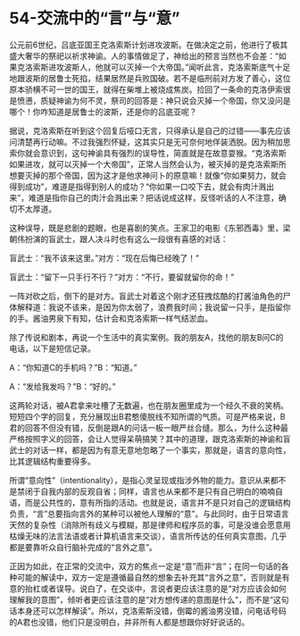 # 54-交流中的“言”与“意”

公元前6世纪，吕底亚国王克洛索斯计划进攻波斯。在做决定之前，他进行了极其盛大奢华的祭祀以祈求神谕。人的事情做足了，神给出的预言当然也不会差：“如果克洛索斯进攻波斯人，他就可以灭掉一个大帝国。”闻听此言，克洛索斯底气十足地跟波斯的居鲁士死掐，结果居然是兵败国破。若不是临刑前对方发了善心，这位原本骄横不可一世的国王，就得在柴堆上被烧成焦炭。捡回了一条命的克洛伊索很是愤懑，质疑神谕为何不灵，祭司的回答是：神只说会灭掉一个帝国，你又没问是哪个！你咋知道是居鲁士的波斯，还是你的吕底亚呢？

据说，克洛索斯在听到这个回复后哑口无言，只得承认是自己的过错——事先应该问清楚再行动嘛。不过我强烈怀疑，这其实只是无可奈何地佯装洒脱。因为稍加思索你就会意识到，这句神谕具有强烈的误导性，简直就是在故意耍猴。“克洛索斯如果进攻，就可以灭掉一个大帝国”，正常人当然会认为，被灭掉的是克洛索斯所想要灭掉的那个帝国，因为这才是他求神问卜的原意嘛！就像“你如果努力，就会得到成功”，难道是指得到别人的成功？“你如果一口咬下去，就会有肉汁溅出来”，难道是指你自己的肉汁会溅出来？把话说成这样，反怪听话的人不注意，确切不太厚道。

这种误导，既是悲剧的题眼，也是喜剧的笑点。王家卫的电影《东邪西毒》里，梁朝伟扮演的盲武士，跟人决斗时也有这么一段很有喜感的对话：

盲武士：“我不该来这里。”对方：“现在后悔已经晚了！”

盲武士：“留下一只手行不行？”对方：“不行，要留就留你的命！”

一阵对砍之后，倒下的是对方。盲武士对着这个刚才还狂拽炫酷的打酱油角色的尸体解释道：我说不该来，是因为你太弱了，浪费我时间；我说留一只手，是指留你的手。酱油男泉下有知，估计会和克洛索斯一样气结淤血。

除了传说和剧本，再说一个生活中的真实案例。我的朋友A，找他的朋友B问C的电话，以下是短信记录。

A：“你知道C的手机吗？”B：“知道。”

A：“发给我发吗？”B：“好的。”

这两轮对话，被A君拿来吐槽了无数遍，也在朋友圈里成为一个经久不衰的笑柄。短短四个字的回复，充分展现出B君憨傻脱线不知所谓的气质。可是严格来说，B君的回答不但没有错，反倒是跟A的问话一板一眼严丝合缝。那么，为什么这种最严格按照字义的回答，会让人觉得呆萌搞笑？其中的道理，跟克洛索斯的神谕和盲武士的对话一样，都是因为有意无意地忽略了一个事实，那就是，语言的意向性，比其逻辑结构重要得多。

所谓“意向性”（intentionality），是指心灵呈现或指涉外物的能力。意识从来都不是禁闭于自我内部的反观自省；同样，语言也从来都不是只有自己明白的喃喃自语，而是公共性的，意有所指的活动。也就是说，语言并不是只对自己的逻辑结构负责，“言”总要指向言外的某种可以被他人理解的“意”。与此同时，由于日常语言天然的复杂性（消除所有歧义与模糊，那是律师和程序员的事，可是没谁会愿意用枯燥无味的法言法语或者计算机语言来交谈），语言所传达的任何真实意图，几乎都是要靠听众自行脑补完成的“言外之意”。

正因为如此，在正常的交流中，双方的焦点一定是“意”而非“言”；在同一句话的各种可能的解读中，双方一定是遵循最自然的想象去补充其“言外之意”，否则就是有意的抬杠或者误导。说白了，在交谈中，言说者更应该注意的是“对方应该会如何理解我的意图”，倾听者更应该注意的是“对方想传递的意图是什么”，而不是“这句话本身还可以怎样解读”。所以，克洛索斯没错，倒霉的酱油男没错，问电话号码的A君也没错，他们只是没明白，并非所有人都是想跟你好好说话的。